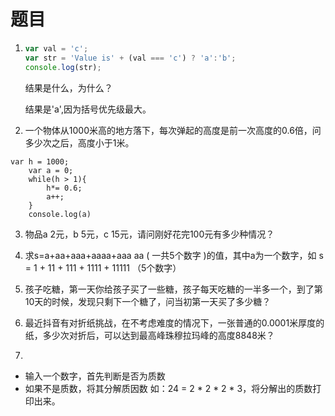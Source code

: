 # 题目

1. ```js
   var val = 'c';
   var str = 'Value is' + (val === 'c') ? 'a':'b';
   console.log(str);
   ```

   结果是什么，为什么？

   结果是'a',因为括号优先级最大。

2. 一个物体从1000米高的地方落下，每次弹起的高度是前一次高度的0.6倍，问多少次之后，高度小于1米。
```
var h = 1000;
    var a = 0;
    while(h > 1){
        h*= 0.6;
        a++;
    }
    console.log(a)
```

3. 物品a 2元，b 5元，c 15元，请问刚好花完100元有多少种情况？


4. 求s=a+aa+aaa+aaaa+aaa aa ( 一共5个数字 )的值，其中a为一个数字，如 s = 1 + 11 + 111 + 1111 + 11111 （5个数字）

5. 孩子吃糖，第一天你给孩子买了一些糖，孩子每天吃糖的一半多一个，到了第10天的时候，发现只剩下一个糖了，问当初第一天买了多少糖？

6. 最近抖音有对折纸挑战，在不考虑难度的情况下，一张普通的0.0001米厚度的纸，多少次对折后，可以达到最高峰珠穆拉玛峰的高度8848米？

7. 

   - 输入一个数字，首先判断是否为质数
   - 如果不是质数，将其分解质因数 如：24 = 2 * 2 * 2 * 3，将分解出的质数打印出来。

